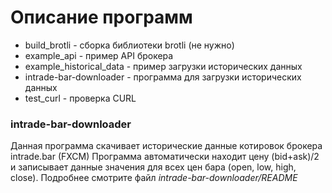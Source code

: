 # Описание программ

* build_brotli - сборка библиотеки brotli (не нужно)
* example_api - пример API брокера
* example_historical_data - пример загрузки исторических данных
* intrade-bar-downloader - программа для загрузки исторических данных
* test_curl - проверка CURL

### intrade-bar-downloader

Данная программа скачивает исторические данные котировок брокера intrade.bar (FXCM)
Программа автоматически находит цену (bid+ask)/2 и записывает данные значения для всех цен бара (open, low, high, close).
Подробнее смотрите файл *intrade-bar-downloader/README*
